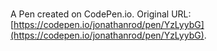 # 

A Pen created on CodePen.io. Original URL: [https://codepen.io/jonathanrod/pen/YzLyybG](https://codepen.io/jonathanrod/pen/YzLyybG).

